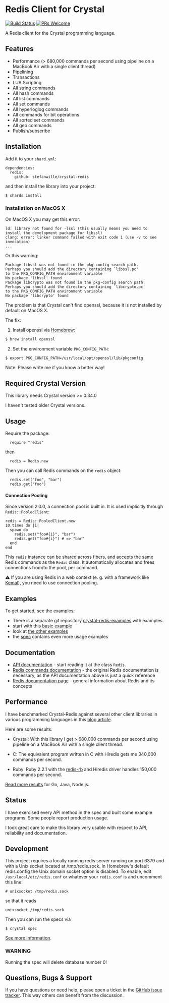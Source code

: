 # Redis Client for Crystal

[![Build Status](https://github.com/stefanwille/crystal-redis/actions/workflows/ci.yml/badge.svg)](https://github.com/stefanwille/crystal-redis/actions/workflows/ci.yml?query=branch%3Amaster+event%3Apush) [![PRs Welcome](https://img.shields.io/badge/PRs-welcome-brightgreen.svg)](CONTRIBUTING.md#pull-requests)


A Redis client for the Crystal programming language.

## Features

- Performance (> 680,000 commands per second using pipeline on a MacBook Air with a single client thread)
- Pipelining
- Transactions
- LUA Scripting
- All string commands
- All hash commands
- All list commands
- All set commands
- All hyperloglog commands
- All commands for bit operations
- All sorted set commands
- All geo commands
- Publish/subscribe

## Installation

Add it to your `shard.yml`:

```crystal
dependencies:
  redis:
    github: stefanwille/crystal-redis
```

and then install the library into your project:

```bash
$ shards install
```

### Installation on MacOS X

On MacOS X you may get this error:

```
ld: library not found for -lssl (this usually means you need to install the development package for libssl)
clang: error: linker command failed with exit code 1 (use -v to see invocation)
...
```

Or this warning:

```
Package libssl was not found in the pkg-config search path.
Perhaps you should add the directory containing `libssl.pc'
to the PKG_CONFIG_PATH environment variable
No package 'libssl' found
Package libcrypto was not found in the pkg-config search path.
Perhaps you should add the directory containing `libcrypto.pc'
to the PKG_CONFIG_PATH environment variable
No package 'libcrypto' found
```

The problem is that Crystal can't find openssl, because it is not installed by default on MacOS X.

The fix:

1.  Install openssl via [Homebrew](https://brew.sh/):

```bash
$ brew install openssl
```

2.  Set the environment variable `PKG_CONFIG_PATH`:

```bash
$ export PKG_CONFIG_PATH=/usr/local/opt/openssl/lib/pkgconfig
```

Note: Please write me if you know a better way!

## Required Crystal Version

This library needs Crystal version >= 0.34.0

I haven't tested older Crystal versions.

## Usage

Require the package:

```crystal
  require "redis"
```

then

```crystal
  redis = Redis.new
```

Then you can call Redis commands on the `redis` object:

```crystal
  redis.set("foo", "bar")
  redis.get("foo")
```

#### Connection Pooling

Since version 2.0.0, a connection pool is built in. It is used implicitly through `Redis::PooledClient`:

```Crystal
redis = Redis::PooledClient.new
10.times do |i|
  spawn do
    redis.set("foo#{i}", "bar")
    redis.get("foo#{i}") # => "bar"
  end
end
```

This `redis` instance can be shared across fibers, and accepts the same Redis commands as the `Redis` class.
It automatically allocates and frees connections from/to the pool, per command.

:warning: If you are using Redis in a web context (e. g. with a framework like [Kemal](https://github.com/kemalcr/kemal)), you need to use connection pooling.

## Examples

To get started, see the examples:

- There is a separate git repository [crystal-redis-examples](https://github.com/stefanwille/crystal-redis-examples) with examples.
- start with this [basic example](https://github.com/stefanwille/crystal-redis-examples/blob/master/src/basic.cr)
- look at [the other examples](https://github.com/stefanwille/crystal-redis-examples/blob/master/src/)
- the [spec](https://github.com/stefanwille/crystal-redis/blob/master/spec/redis_spec.cr) contains even more usage examples

## Documentation

- [API documentation](http://stefanwille.github.io/crystal-redis) -
  start reading it at the class `Redis`.
- [Redis commands documentation](http://redis.io/commands) - the original Redis documentation is necessary, as the API documentation above is just a quick reference
- [Redis documentation page](http://redis.io/documentation) - general information about Redis and its concepts

## Performance

I have benchmarked Crystal-Redis against several other client libraries in various programming languages in this [blog article](http://www.stefanwille.com/2015/05/redis-clients-crystal-vs-ruby-vs-c-vs-go/).

Here are some results:

- Crystal: With this library I get > 680,000 commands per second using pipeline on a MacBook Air with a single client thread.

- C: The equivalent program written in C with Hiredis gets me 340,000 commands per second.

- Ruby: Ruby 2.2.1 with the [redis-rb](https://github.com/redis/redis-rb) and Hiredis driver handles 150,000 commands per second.

[Read more results](http://www.stefanwille.com/2015/05/redis-clients-crystal-vs-ruby-vs-c-vs-go/) for Go, Java, Node.js.

## Status

I have exercised every API method in the spec and built some example programs. Some people report production usage.

I took great care to make this library very usable with respect to API, reliability and documentation.

## Development

This project requires a locally running redis server running on port 6379 and with a Unix socket located at /tmp/redis.sock. In Homebrew's default redis.config the Unix domain socket option is disabled. To enable, edit `/usr/local/etc/redis.conf` or whatever your `redis.conf` is and uncomment this line:

```
# unixsocket /tmp/redis.sock
```

so that it reads

```
unixsocket /tmp/redis.sock
```

Then you can run the specs via

`$ crystal spec`

[See more information](https://github.com/stefanwille/crystal-redis/blob/master/CONTRIBUTING.md).

### WARNING

Running the spec will delete database number 0!

## Questions, Bugs & Support

If you have questions or need help, please open a ticket in the [GitHub issue tracker](https://github.com/stefanwille/crystal-redis/issues). This way others can benefit from the discussion.
